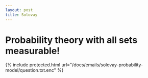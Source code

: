 ```yaml
---
layout: post
title: Solovay
---
```


# Probability theory with all sets measurable!

{% include protected.html url="/docs/emails/solovay-probability-model/question.txt.enc" %}

